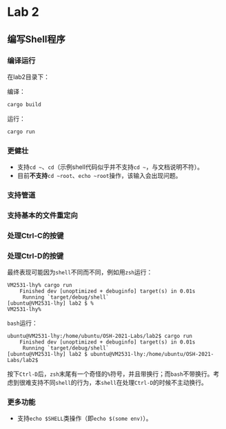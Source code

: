 # Lab 2
## 编写Shell程序
### 编译运行
在lab2目录下：

编译：
```bash
cargo build
```
运行：
```bash
cargo run
```

### 更健壮
- 支持`cd ~`、`cd`（示例shell代码似乎并不支持`cd ~`，与文档说明不符）。
- 目前**不支持**`cd ~root`、`echo ~root`操作，该输入会出现问题。

### 支持管道

### 支持基本的文件重定向

### 处理Ctrl-C的按键

### 处理Ctrl-D的按键

最终表现可能因为`shell`不同而不同，例如用`zsh`运行：
```text
VM2531-lhy% cargo run
    Finished dev [unoptimized + debuginfo] target(s) in 0.01s
     Running `target/debug/shell`
[ubuntu@VM2531-lhy] lab2 $ %                              
VM2531-lhy% 
```
`bash`运行：
```text
ubuntu@VM2531-lhy:/home/ubuntu/OSH-2021-Labs/lab2$ cargo run
    Finished dev [unoptimized + debuginfo] target(s) in 0.01s
     Running `target/debug/shell`
[ubuntu@VM2531-lhy] lab2 $ ubuntu@VM2531-lhy:/home/ubuntu/OSH-2021-Labs/lab2$ 
```
按下`Ctrl-D`后，`zsh`末尾有一个奇怪的`%`符号，并且带换行；而`bash`不带换行。考虑到很难支持不同`shell`的行为，本`shell`在处理`Ctrl-D`的时候不主动换行。
### 更多功能
- 支持`echo $SHELL`类操作（即`echo $(some env)`）。